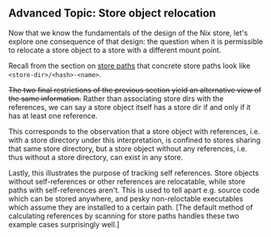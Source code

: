 ## Advanced Topic: Store object relocation

Now that we know the fundamentals of the design of the Nix store, let's explore one consequence of that design: the question when it is permissible to relocate a store object to a store with a different mount point.

Recall from the section on [store paths](./path.md) that concrete store paths look like `<store-dir>/<hash>-<name>`.

~~The two final restrictions of the previous section yield an alternative view of the same information.~~
Rather than associating store dirs with the references, we can say a store object itself has a store dir if and only if it has at least one reference.

This corresponds to the observation that a store object with references, i.e. with a store directory under this interpretation, is confined to stores sharing that same store directory, but a store object without any references, i.e. thus without a store directory, can exist in any store.

Lastly, this illustrates the purpose of tracking self references.
Store objects without self-references or other references are relocatable, while store paths with self-references aren't.
This is used to tell apart e.g. source code which can be stored anywhere, and pesky non-reloctable executables which assume they are installed to a certain path.
\[The default method of calculating references by scanning for store paths handles these two example cases surprisingly well.\]
